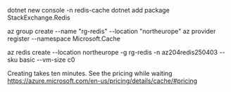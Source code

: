 
dotnet new console -n redis-cache
dotnet add package StackExchange.Redis

az group create --name "rg-redis" --location "northeurope"
az provider register --namespace Microsoft.Cache

az redis create --location northeurope -g rg-redis -n az204redis250403 --sku basic --vm-size c0

Creating takes ten minutes. See the pricing while waiting https://azure.microsoft.com/en-us/pricing/details/cache/#pricing


